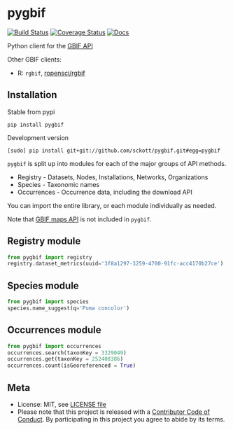 pygbif
=======

[![Build Status](https://travis-ci.org/sckott/pygbif.svg)](https://travis-ci.org/sckott/pygbif)
[![Coverage Status](https://coveralls.io/repos/sckott/pygbif/badge.svg?branch=master&service=github)](https://coveralls.io/github/sckott/pygbif?branch=master)
[![Docs](https://readthedocs.org/projects/pygbif/badge/?version=latest)](http://pygbif.rtfd.org/)

Python client for the [GBIF API](http://www.gbif.org/developer/summary)

Other GBIF clients:

* R: `rgbif`, [ropensci/rgbif](https://github.com/ropensci/rgbif)

## Installation

Stable from pypi

```
pip install pygbif
```

Development version

```
[sudo] pip install git+git://github.com/sckott/pygbif.git#egg=pygbif
```

`pygbif` is split up into modules for each of the major groups of API methods.

* Registry - Datasets, Nodes, Installations, Networks, Organizations
* Species - Taxonomic names
* Occurrences - Occurrence data, including the download API

You can import the entire library, or each module individually as needed.

Note that [GBIF maps API](http://www.gbif.org/developer/maps) is not included in `pygbif`.

## Registry module

```python
from pygbif import registry
registry.dataset_metrics(uuid='3f8a1297-3259-4700-91fc-acc4170b27ce')
```

## Species module

```python
from pygbif import species
species.name_suggest(q='Puma concolor')
```

## Occurrences module

```python
from pygbif import occurrences
occurrences.search(taxonKey = 3329049)
occurrences.get(taxonKey = 252408386)
occurrences.count(isGeoreferenced = True)
```

## Meta

* License: MIT, see [LICENSE file](LICENSE)
* Please note that this project is released with a [Contributor Code of Conduct](CONDUCT.md). By participating in this project you agree to abide by its terms.
